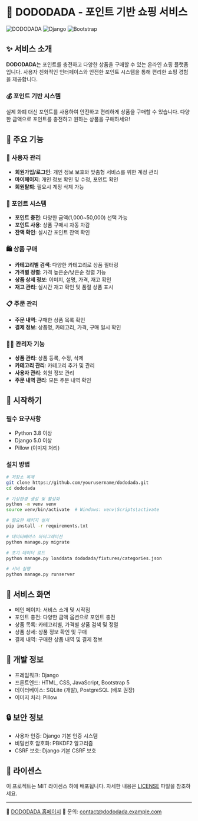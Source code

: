 # 🛒 DODODADA - 포인트 기반 쇼핑 서비스

![DODODADA](https://img.shields.io/badge/DODODADA-v1.0-black)
![Django](https://img.shields.io/badge/Django-5.0-green)
![Bootstrap](https://img.shields.io/badge/Bootstrap-5.3-purple)

## ✨ 서비스 소개

**DODODADA**는 포인트를 충전하고 다양한 상품을 구매할 수 있는 온라인 쇼핑 플랫폼입니다. 사용자 친화적인 인터페이스와 안전한 포인트 시스템을 통해 편리한 쇼핑 경험을 제공합니다.

### 💰 포인트 기반 시스템

실제 화폐 대신 포인트를 사용하여 안전하고 편리하게 상품을 구매할 수 있습니다. 다양한 금액으로 포인트를 충전하고 원하는 상품을 구매하세요!

## 🌟 주요 기능

### 👤 사용자 관리
- **회원가입/로그인**: 개인 정보 보호와 맞춤형 서비스를 위한 계정 관리
- **마이페이지**: 개인 정보 확인 및 수정, 포인트 확인
- **회원탈퇴**: 필요시 계정 삭제 가능

### 💸 포인트 시스템
- **포인트 충전**: 다양한 금액(1,000~50,000) 선택 가능
- **포인트 사용**: 상품 구매시 자동 차감
- **잔액 확인**: 실시간 포인트 잔액 확인

### 🛍️ 상품 구매
- **카테고리별 검색**: 다양한 카테고리로 상품 필터링
- **가격별 정렬**: 가격 높은순/낮은순 정렬 기능
- **상품 상세 정보**: 이미지, 설명, 가격, 재고 확인
- **재고 관리**: 실시간 재고 확인 및 품절 상품 표시

### 📋 주문 관리
- **주문 내역**: 구매한 상품 목록 확인
- **결제 정보**: 상품명, 카테고리, 가격, 구매 일시 확인

### 👨‍💼 관리자 기능
- **상품 관리**: 상품 등록, 수정, 삭제
- **카테고리 관리**: 카테고리 추가 및 관리
- **사용자 관리**: 회원 정보 관리
- **주문 내역 관리**: 모든 주문 내역 확인

## 🚀 시작하기

### 필수 요구사항
- Python 3.8 이상
- Django 5.0 이상
- Pillow (이미지 처리)

### 설치 방법

```bash
# 저장소 복제
git clone https://github.com/yourusername/dododada.git
cd dododada

# 가상환경 생성 및 활성화
python -m venv venv
source venv/bin/activate  # Windows: venv\Scripts\activate

# 필요한 패키지 설치
pip install -r requirements.txt

# 데이터베이스 마이그레이션
python manage.py migrate

# 초기 데이터 로드
python manage.py loaddata dododada/fixtures/categories.json

# 서버 실행
python manage.py runserver
```

## 📸 서비스 화면

- 메인 페이지: 서비스 소개 및 시작점
- 포인트 충전: 다양한 금액 옵션으로 포인트 충전
- 상품 목록: 카테고리별, 가격별 상품 검색 및 정렬
- 상품 상세: 상품 정보 확인 및 구매
- 결제 내역: 구매한 상품 내역 및 결제 정보

## 📝 개발 정보

- 프레임워크: Django
- 프론트엔드: HTML, CSS, JavaScript, Bootstrap 5
- 데이터베이스: SQLite (개발), PostgreSQL (배포 권장)
- 이미지 처리: Pillow

## 🔒 보안 정보

- 사용자 인증: Django 기본 인증 시스템
- 비밀번호 암호화: PBKDF2 알고리즘
- CSRF 보호: Django 기본 CSRF 보호

## 📜 라이센스

이 프로젝트는 MIT 라이센스 하에 배포됩니다. 자세한 내용은 [LICENSE](LICENSE) 파일을 참조하세요.

---

🏡 [DODODADA 홈페이지](https://dododada.example.com)
📧 문의: contact@dododada.example.com